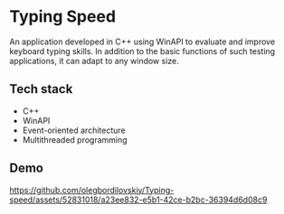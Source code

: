 # Typing Speed
An application developed in C++ using WinAPI to evaluate and improve keyboard typing skills. In addition to the basic functions of such testing applications, it can adapt to any window size.

## Tech stack
+ C++
+ WinAPI
+  Event-oriented architecture
+  Multithreaded programming

## Demo


https://github.com/olegbordilovskiy/Typing-speed/assets/52831018/a23ee832-e5b1-42ce-b2bc-36394d6d08c9

